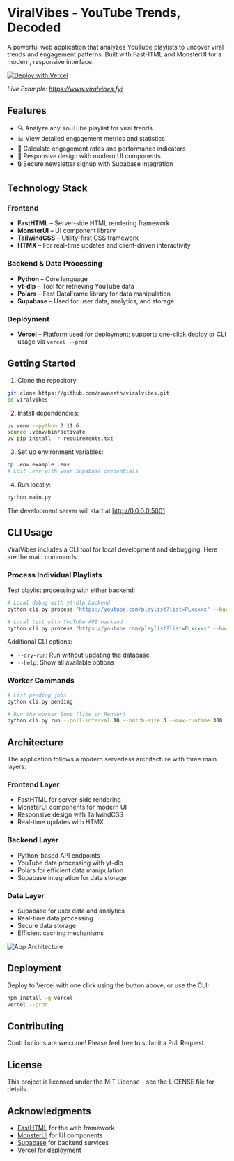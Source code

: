 # ViralVibes - YouTube Trends, Decoded

A powerful web application that analyzes YouTube playlists to uncover viral trends and engagement patterns. Built with FastHTML and MonsterUI for a modern, responsive interface.

[![Deploy with Vercel](https://vercel.com/button)](https://vercel.com/new/clone?repository-url=https://github.com/vercel/examples/tree/main/framework-boilerplates/fasthtml&template=fasthtml)

_Live Example: https://www.viralvibes.fyi_


## Features

- 🔍 Analyze any YouTube playlist for viral trends
- 📊 View detailed engagement metrics and statistics
- 🎯 Calculate engagement rates and performance indicators
- 📱 Responsive design with modern UI components
- 🔒 Secure newsletter signup with Supabase integration

## Technology Stack

### Frontend
- **FastHTML** – Server-side HTML rendering framework
- **MonsterUI** – UI component library
- **TailwindCSS** – Utility-first CSS framework
- **HTMX** – For real-time updates and client-driven interactivity

### Backend & Data Processing
- **Python** – Core language
- **yt-dlp** – Tool for retrieving YouTube data
- **Polars** – Fast DataFrame library for data manipulation
- **Supabase** – Used for user data, analytics, and storage

### Deployment
- **Vercel** – Platform used for deployment; supports one-click deploy or CLI usage via `vercel --prod`

## Getting Started

1. Clone the repository:
```bash
git clone https://github.com/navneeth/viralvibes.git
cd viralvibes
```

2. Install dependencies:
```bash
uv venv --python 3.11.6
source .venv/bin/activate
uv pip install -r requirements.txt
```

3. Set up environment variables:
```bash
cp .env.example .env
# Edit .env with your Supabase credentials
```

4. Run locally:
```bash
python main.py
```
The development server will start at http://0.0.0.0:5001

## CLI Usage

ViralVibes includes a CLI tool for local development and debugging. Here are the main commands:

### Process Individual Playlists

Test playlist processing with either backend:

```bash
# Local debug with yt-dlp backend
python cli.py process "https://youtube.com/playlist?list=PLxxxxx" --backend yt-dlp

# Local test with YouTube API backend
python cli.py process "https://youtube.com/playlist?list=PLxxxxx" --backend youtubeapi
```

Additional CLI options:
- `--dry-run`: Run without updating the database
- `--help`: Show all available options

### Worker Commands

```bash
# List pending jobs
python cli.py pending

# Run the worker loop (like on Render)
python cli.py run --poll-interval 10 --batch-size 3 --max-runtime 300
```

## Architecture

The application follows a modern serverless architecture with three main layers:

### Frontend Layer
- FastHTML for server-side rendering
- MonsterUI components for modern UI
- Responsive design with TailwindCSS
- Real-time updates with HTMX

### Backend Layer
- Python-based API endpoints
- YouTube data processing with yt-dlp
- Polars for efficient data manipulation
- Supabase integration for data storage

### Data Layer
- Supabase for user data and analytics
- Real-time data processing
- Secure data storage
- Efficient caching mechanisms

![App Architecture](static/Diagram.png)

## Deployment

Deploy to Vercel with one click using the button above, or use the CLI:

```bash
npm install -g vercel
vercel --prod
```

## Contributing

Contributions are welcome! Please feel free to submit a Pull Request.

## License

This project is licensed under the MIT License - see the LICENSE file for details.

## Acknowledgments

- [FastHTML](https://fastht.ml/) for the web framework
- [MonsterUI](https://monsterui.dev/) for UI components
- [Supabase](https://supabase.io/) for backend services
- [Vercel](https://vercel.com) for deployment
